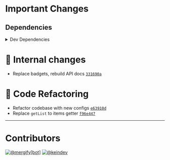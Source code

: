 # Important Changes

## Dependencies

<details>
<summary>Dev Dependencies</summary>

- Added **[@babel/plugin-transform-runtime](https://www.npmjs.com/package/@babel/plugin-transform-runtime/v/7.13.15)** with `^7.13.15`
- Added **[@babel/preset-env](https://www.npmjs.com/package/@babel/preset-env/v/7.14.0)** with `^7.14.0`
- Added **[@tagproject/ts-package-shared-config](https://www.npmjs.com/package/@tagproject/ts-package-shared-config/v/1.5.8)** with `^1.5.8`
- Added **[babel-jest](https://www.npmjs.com/package/babel-jest/v/26.6.3)** with `^26.6.3`
- Added **[eslint-plugin-node](https://www.npmjs.com/package/eslint-plugin-node/v/11.1.0)** with `^11.1.0`
- Added **[eslint-plugin-optimize-regex](https://www.npmjs.com/package/eslint-plugin-optimize-regex/v/1.2.0)** with `^1.2.0`
- Added **[eslint-plugin-promise](https://www.npmjs.com/package/eslint-plugin-promise/v/5.1.0)** with `^5.1.0`
- Added **[rimraf](https://www.npmjs.com/package/rimraf/v/3.0.2)** with `^3.0.2`
- Bumped **[@types/faker](https://www.npmjs.com/package/@types/faker/v/5.5.3)** from `4.1.9` to `5.5.3`
- Bumped **[@types/jest](https://www.npmjs.com/package/@types/jest/v/26.0.23)** from `25.1.0` to `26.0.23`
- Bumped **[@types/node](https://www.npmjs.com/package/@types/node/v/15.0.1)** from `13.5.0` to `15.0.1`
- Bumped **[@typescript-eslint/eslint-plugin](https://www.npmjs.com/package/@typescript-eslint/eslint-plugin/v/4.22.0)** from `2.18.0` to `4.22.0`
- Bumped **[@typescript-eslint/parser](https://www.npmjs.com/package/@typescript-eslint/parser/v/4.22.0)** from `2.18.0` to `4.22.0`
- Bumped **[changelog-guru](https://www.npmjs.com/package/changelog-guru/v/2.3.0)** from `1.0.0` to `2.3.0`
- Bumped **[cspell](https://www.npmjs.com/package/cspell/v/5.3.12)** from `4.0.46` to `5.3.12`
- Bumped **[eslint](https://www.npmjs.com/package/eslint/v/7.25.0)** from `6.8.0` to `7.25.0`
- Bumped **[eslint-config-airbnb-base](https://www.npmjs.com/package/eslint-config-airbnb-base/v/14.2.1)** from `14.0.0` to `14.2.1`
- Bumped **[eslint-config-prettier](https://www.npmjs.com/package/eslint-config-prettier/v/8.3.0)** from `6.9.0` to `8.3.0`
- Bumped **[eslint-plugin-import](https://www.npmjs.com/package/eslint-plugin-import/v/2.22.1)** from `2.20.0` to `2.22.1`
- Bumped **[eslint-plugin-jest](https://www.npmjs.com/package/eslint-plugin-jest/v/24.3.6)** from `23.6.0` to `24.3.6`
- Bumped **[faker](https://www.npmjs.com/package/faker/v/5.5.3)** from `4.1.0` to `5.5.3`
- Bumped **[ghinfo](https://www.npmjs.com/package/ghinfo/v/1.0.8)** from `1.0.6` to `1.0.8`
- Bumped **[husky](https://www.npmjs.com/package/husky/v/6.0.0)** from `4.2.1` to `6.0.0`
- Bumped **[jest](https://www.npmjs.com/package/jest/v/26.6.3)** from `25.1.0` to `26.6.3`
- Bumped **[prettier](https://www.npmjs.com/package/prettier/v/2.2.1)** from `1.19.1` to `2.2.1`
- Bumped **[ts-jest](https://www.npmjs.com/package/ts-jest/v/26.5.5)** from `25.0.0` to `26.5.5`
- Bumped **[typedoc](https://www.npmjs.com/package/typedoc/v/0.20.36)** from `0.16.9` to `0.20.36`
- Bumped **[typedoc-plugin-markdown](https://www.npmjs.com/package/typedoc-plugin-markdown/v/3.7.2)** from `2.2.16` to `3.7.2`
- Bumped **[typescript](https://www.npmjs.com/package/typescript/v/4.2.4)** from `3.7.5` to `4.2.4`

</details>

# :memo: Internal changes

- Replace badgets, rebuild API docs [`331690a`](https://github.com/keindev/string-lookup-manager/commit/331690a8ae569fede8b13785c0786f398f6060a7)

# :wrench: Code Refactoring

- Refactor codebase with new configs [`e63910d`](https://github.com/keindev/string-lookup-manager/commit/e63910d1f1b3335a3f8a0de8e89a3e67013dd074)
- Replace `getList` to items getter [`f96e447`](https://github.com/keindev/string-lookup-manager/commit/f96e4479e8a47290c70d9b7c671bed0f32030f42)

---

# Contributors

[![@mergify[bot]](https://avatars.githubusercontent.com/in/10562?v=4&s=40)](https://github.com/mergify%5Bbot%5D)
[![@keindev](https://avatars.githubusercontent.com/u/4527292?v=4&s=40)](https://github.com/keindev)
